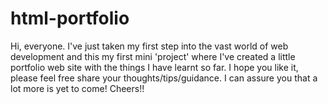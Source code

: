 # html-portfolio
Hi, everyone. I've just taken my first step into the vast world of web development and this my first mini 'project' where I've created a little portfolio web site with the things I have learnt so far. I hope you like it, please feel free share your thoughts/tips/guidance. I can assure you that a lot more is yet to come! Cheers!!
